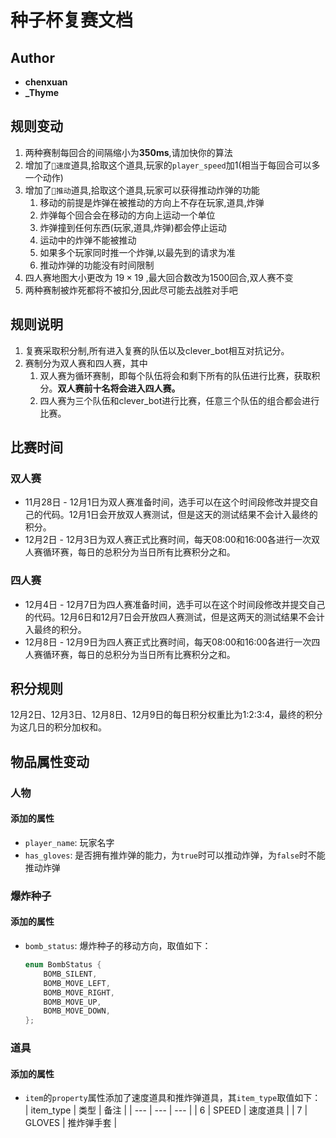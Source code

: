 # 种子杯复赛文档

## Author
- **chenxuan**
- **_Thyme**

## 规则变动
1. 两种赛制每回合的间隔缩小为**350ms**,请加快你的算法
2. 增加了`🚄速度`道具,拾取这个道具,玩家的`player_speed`加1(相当于每回合可以多一个动作)
3. 增加了`🧤推动`道具,拾取这个道具,玩家可以获得推动炸弹的功能
	1. 移动的前提是炸弹在被推动的方向上不存在玩家,道具,炸弹
	2. 炸弹每个回合会在移动的方向上运动一个单位
	3. 炸弹撞到任何东西(玩家,道具,炸弹)都会停止运动
	4. 运动中的炸弹不能被推动
	5. 如果多个玩家同时推一个炸弹,以最先到的请求为准
	6. 推动炸弹的功能没有时间限制
4. 四人赛地图大小更改为 $19 \times 19$ ,最大回合数改为1500回合,双人赛不变
5. 两种赛制被炸死都将不被扣分,因此尽可能去战胜对手吧

## 规则说明
1. 复赛采取积分制,所有进入复赛的队伍以及clever_bot相互对抗记分。
2. 赛制分为双人赛和四人赛，其中
   1. 双人赛为循环赛制，即每个队伍将会和剩下所有的队伍进行比赛，获取积分。**双人赛前十名将会进入四人赛。**
   2. 四人赛为三个队伍和clever_bot进行比赛，任意三个队伍的组合都会进行比赛。

## 比赛时间
### 双人赛
- 11月28日 - 12月1日为双人赛准备时间，选手可以在这个时间段修改并提交自己的代码。12月1日会开放双人赛测试，但是这天的测试结果不会计入最终的积分。
- 12月2日 - 12月3日为双人赛正式比赛时间，每天08:00和16:00各进行一次双人赛循环赛，每日的总积分为当日所有比赛积分之和。

### 四人赛
- 12月4日 - 12月7日为四人赛准备时间，选手可以在这个时间段修改并提交自己的代码。12月6日和12月7日会开放四人赛测试，但是这两天的测试结果不会计入最终的积分。
- 12月8日 - 12月9日为四人赛正式比赛时间，每天08:00和16:00各进行一次四人赛循环赛，每日的总积分为当日所有比赛积分之和。

## 积分规则
12月2日、12月3日、12月8日、12月9日的每日积分权重比为1:2:3:4，最终的积分为这几日的积分加权和。

## 物品属性变动

### 人物
#### 添加的属性
- ```player_name```: 玩家名字
- ```has_gloves```: 是否拥有推炸弹的能力，为```true```时可以推动炸弹，为```false```时不能推动炸弹

### 爆炸种子
#### 添加的属性
- ```bomb_status```: 爆炸种子的移动方向，取值如下：
	```cpp
  	enum BombStatus {
  		BOMB_SILENT,
  		BOMB_MOVE_LEFT,
  		BOMB_MOVE_RIGHT,
  		BOMB_MOVE_UP,
  		BOMB_MOVE_DOWN,
	};
	```

### 道具
#### 添加的属性
- ```item```的```property```属性添加了速度道具和推炸弹道具，其```item_type```取值如下：
	| item_type | 类型 | 备注 |
	| --- | --- | --- |
	| 6 |  SPEED | 速度道具 |
	| 7 | GLOVES | 推炸弹手套 |